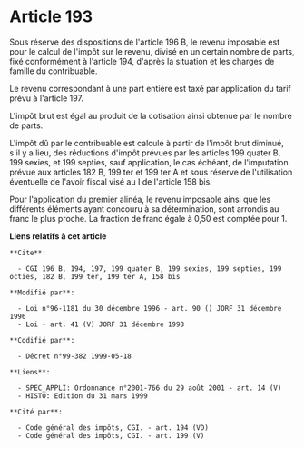 # Article 193

Sous réserve des dispositions de l'article 196 B, le revenu imposable est pour le calcul de l'impôt sur le revenu, divisé en
un certain nombre de parts, fixé conformément à l'article 194, d'après la situation et les charges de famille du
contribuable.

Le revenu correspondant à une part entière est taxé par application du tarif prévu à l'article 197.

L'impôt brut est égal au produit de la cotisation ainsi obtenue par le nombre de parts.

L'impôt dû par le contribuable est calculé à partir de l'impôt brut diminué, s'il y a lieu, des réductions d'impôt prévues
par les articles 199 quater B, 199 sexies, et 199 septies, sauf application, le cas échéant, de l'imputation prévue aux
articles 182 B, 199 ter et 199 ter A et sous réserve de l'utilisation éventuelle de l'avoir fiscal visé au I de l'article 158
bis.

Pour l'application du premier alinéa, le revenu imposable ainsi que les différents éléments ayant concouru à sa
détermination, sont arrondis au franc le plus proche. La fraction de franc égale à 0,50 est comptée pour 1.

**Liens relatifs à cet article**

	**Cite**:

	  - CGI 196 B, 194, 197, 199 quater B, 199 sexies, 199 septies, 199 octies, 182 B, 199 ter, 199 ter A, 158 bis

	**Modifié par**:

	  - Loi n°96-1181 du 30 décembre 1996 - art. 90 () JORF 31 décembre 1996
	  - Loi - art. 41 (V) JORF 31 décembre 1998

	**Codifié par**:

	  - Décret n°99-382 1999-05-18

	**Liens**:

	  - SPEC_APPLI: Ordonnance n°2001-766 du 29 août 2001 - art. 14 (V)
	  - HISTO: Edition du 31 mars 1999

	**Cité par**:

	  - Code général des impôts, CGI. - art. 194 (VD)
	  - Code général des impôts, CGI. - art. 199 (V)
